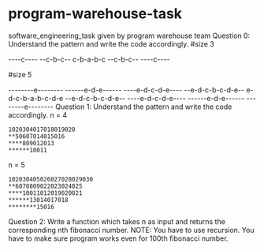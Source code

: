 # program-warehouse-task
software_engineering_task given by program warehouse team
Question 0: Understand the pattern and write the code accordingly.
#size 3

----c----
--c-b-c--
c-b-a-b-c
--c-b-c--
----c----

#size 5

--------e--------
------e-d-e------
----e-d-c-d-e----
--e-d-c-b-c-d-e--
e-d-c-b-a-b-c-d-e
--e-d-c-b-c-d-e--
----e-d-c-d-e----
------e-d-e------
--------e--------
Question 1: Understand the pattern and write the code accordingly.
n = 4

    1020304017018019020
    **50607014015016
    ****809012013
    ******10011

n = 5

    102030405026027028029030
    **6070809022023024025
    ****10011012019020021
    ******13014017018
    ********15016
Question 2: Write a function which takes n as input and returns the corresponding nth fibonacci number.
NOTE: You have to use recursion.
      You have to make sure program works even for 100th fibonacci number.

